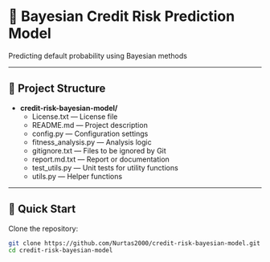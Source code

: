 # 🧠 Bayesian Credit Risk Prediction Model  
Predicting default probability using Bayesian methods

---

## 📁 Project Structure

- **credit-risk-bayesian-model/**
  - License.txt — License file  
  - README.md — Project description  
  - config.py — Configuration settings  
  - fitness_analysis.py — Analysis logic  
  - gitignore.txt — Files to be ignored by Git  
  - report.md.txt — Report or documentation  
  - test_utils.py — Unit tests for utility functions  
  - utils.py — Helper functions

---

## 🚀 Quick Start

Clone the repository:

```bash
git clone https://github.com/Nurtas2000/credit-risk-bayesian-model.git
cd credit-risk-bayesian-model


